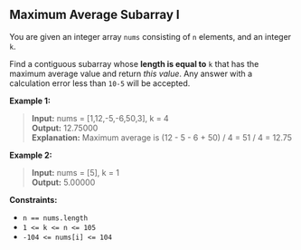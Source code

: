 ## Maximum Average Subarray I

You are given an integer array  `nums`  consisting of  `n`  elements, and an integer  `k`.

Find a contiguous subarray whose  **length is equal to**  `k`  that has the maximum average value and return  _this value_. Any answer with a calculation error less than  `10-5`  will be accepted.

**Example 1:**

> **Input:** nums = [1,12,-5,-6,50,3], k = 4<br>
**Output:** 12.75000<br>
**Explanation:** Maximum average is (12 - 5 - 6 + 50) / 4 = 51 / 4 = 12.75<br>

**Example 2:**

> **Input:** nums = [5], k = 1<br>
**Output:** 5.00000<br>

**Constraints:**

-   `n == nums.length`
-   `1 <= k <= n <= 105`
-   `-104 <= nums[i] <= 104`